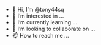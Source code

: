 - 👋 Hi, I’m @tony44sq
- 👀 I’m interested in ...
- 🌱 I’m currently learning ...
- 💞️ I’m looking to collaborate on ...
- 📫 How to reach me ...

<!---
tony44sq/tony44sq is a ✨ special ✨ repository because its `README.md` (this file) appears on your GitHub profile.
You can click the Preview link to take a look at your changes.
--->
